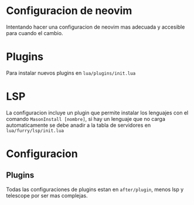 # Configuracion de neovim
Intentando hacer una configuracion de neovim mas adecuada y accesible
para cuando el cambio.

# Plugins
Para instalar nuevos plugins en `lua/plugins/init.lua`

# LSP
La configuracion incluye un plugin que permite instalar los lenguajes con el comando
``MasonInstall [nombre]``, si hay un lenguaje que no carga automaticamente se debe anadir
a la tabla de servidores en `lua/furry/lsp/init.lua`

# Configuracion
## Plugins
Todas las configuraciones de plugins estan en `after/plugin`, menos lsp y telescope por ser mas complejas.
